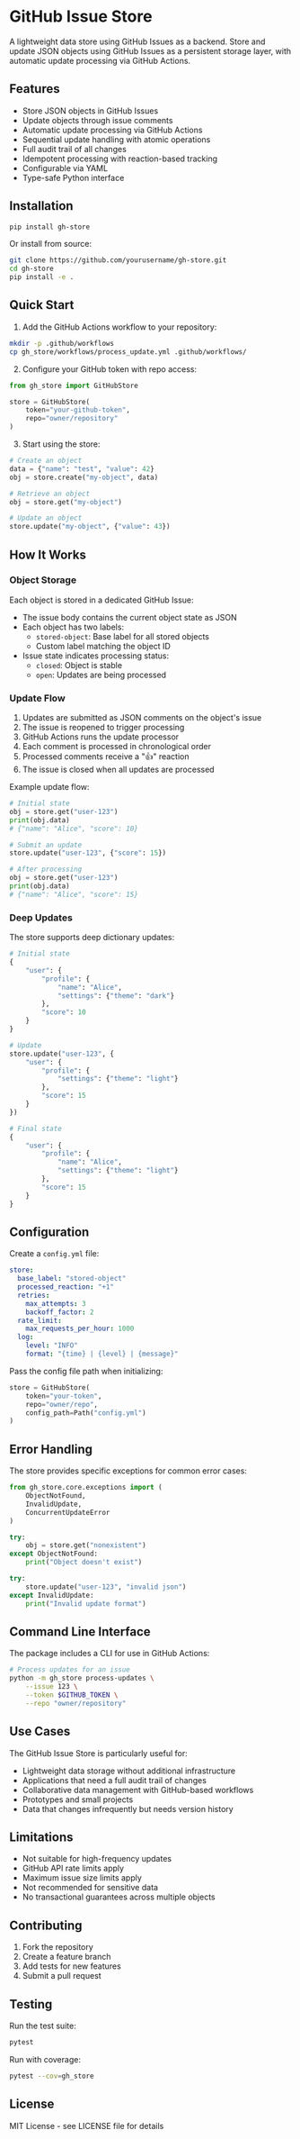 # GitHub Issue Store

A lightweight data store using GitHub Issues as a backend. Store and update JSON objects using GitHub Issues as a persistent storage layer, with automatic update processing via GitHub Actions.

## Features

- Store JSON objects in GitHub Issues
- Update objects through issue comments
- Automatic update processing via GitHub Actions
- Sequential update handling with atomic operations
- Full audit trail of all changes
- Idempotent processing with reaction-based tracking
- Configurable via YAML
- Type-safe Python interface

## Installation

```bash
pip install gh-store
```

Or install from source:

```bash
git clone https://github.com/yourusername/gh-store.git
cd gh-store
pip install -e .
```

## Quick Start

1. Add the GitHub Actions workflow to your repository:

```bash
mkdir -p .github/workflows
cp gh_store/workflows/process_update.yml .github/workflows/
```

2. Configure your GitHub token with repo access:

```python
from gh_store import GitHubStore

store = GitHubStore(
    token="your-github-token",
    repo="owner/repository"
)
```

3. Start using the store:

```python
# Create an object
data = {"name": "test", "value": 42}
obj = store.create("my-object", data)

# Retrieve an object
obj = store.get("my-object")

# Update an object
store.update("my-object", {"value": 43})
```

## How It Works

### Object Storage

Each object is stored in a dedicated GitHub Issue:

- The issue body contains the current object state as JSON
- Each object has two labels:
  - `stored-object`: Base label for all stored objects
  - Custom label matching the object ID
- Issue state indicates processing status:
  - `closed`: Object is stable
  - `open`: Updates are being processed

### Update Flow

1. Updates are submitted as JSON comments on the object's issue
2. The issue is reopened to trigger processing
3. GitHub Actions runs the update processor
4. Each comment is processed in chronological order
5. Processed comments receive a "👍" reaction
6. The issue is closed when all updates are processed

Example update flow:

```python
# Initial state
obj = store.get("user-123")
print(obj.data)
# {"name": "Alice", "score": 10}

# Submit an update
store.update("user-123", {"score": 15})

# After processing
obj = store.get("user-123")
print(obj.data)
# {"name": "Alice", "score": 15}
```

### Deep Updates

The store supports deep dictionary updates:

```python
# Initial state
{
    "user": {
        "profile": {
            "name": "Alice",
            "settings": {"theme": "dark"}
        },
        "score": 10
    }
}

# Update
store.update("user-123", {
    "user": {
        "profile": {
            "settings": {"theme": "light"}
        },
        "score": 15
    }
})

# Final state
{
    "user": {
        "profile": {
            "name": "Alice",
            "settings": {"theme": "light"}
        },
        "score": 15
    }
}
```

## Configuration

Create a `config.yml` file:

```yaml
store:
  base_label: "stored-object"
  processed_reaction: "+1"
  retries:
    max_attempts: 3
    backoff_factor: 2
  rate_limit:
    max_requests_per_hour: 1000
  log:
    level: "INFO"
    format: "{time} | {level} | {message}"
```

Pass the config file path when initializing:

```python
store = GitHubStore(
    token="your-token",
    repo="owner/repo",
    config_path=Path("config.yml")
)
```

## Error Handling

The store provides specific exceptions for common error cases:

```python
from gh_store.core.exceptions import (
    ObjectNotFound,
    InvalidUpdate,
    ConcurrentUpdateError
)

try:
    obj = store.get("nonexistent")
except ObjectNotFound:
    print("Object doesn't exist")

try:
    store.update("user-123", "invalid json")
except InvalidUpdate:
    print("Invalid update format")
```

## Command Line Interface

The package includes a CLI for use in GitHub Actions:

```bash
# Process updates for an issue
python -m gh_store process-updates \
    --issue 123 \
    --token $GITHUB_TOKEN \
    --repo "owner/repository"
```

## Use Cases

The GitHub Issue Store is particularly useful for:

- Lightweight data storage without additional infrastructure
- Applications that need a full audit trail of changes
- Collaborative data management with GitHub-based workflows
- Prototypes and small projects
- Data that changes infrequently but needs version history

## Limitations

- Not suitable for high-frequency updates
- GitHub API rate limits apply
- Maximum issue size limits apply
- Not recommended for sensitive data
- No transactional guarantees across multiple objects

## Contributing

1. Fork the repository
2. Create a feature branch
3. Add tests for new features
4. Submit a pull request

## Testing

Run the test suite:

```bash
pytest
```

Run with coverage:

```bash
pytest --cov=gh_store
```

## License

MIT License - see LICENSE file for details
